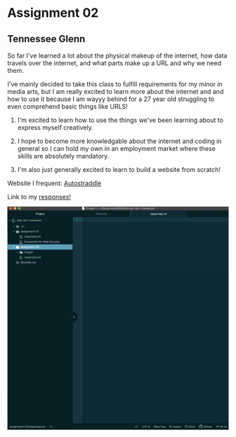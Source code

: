 # Assignment 02
## Tennessee Glenn

So far I've learned a lot about the physical makeup of the internet, how data travels over the internet, and what parts make up a URL and why we need them.

I've mainly decided to take this class to fulfill requirements for my minor in media arts, but I am really excited to learn more about the internet and and how to use it because I am wayyy behind for a 27 year old struggling to even comprehend basic things like URLS!

1. I'm excited to learn how to use the things we've been learning about to express myself creatively.

2. I hope to become more knowledgable about the internet and coding in general so I can hold my own in an employment market where these skills are absolutely mandatory.

3. I'm also just generally excited to learn to build a website from scratch!

Website I frequent: [Autostraddle](https://www.autostraddle.com/)

Link to my [responses!](../assignment-02/responses.txt)

![Screenshot](./images/screenshot2.png)
